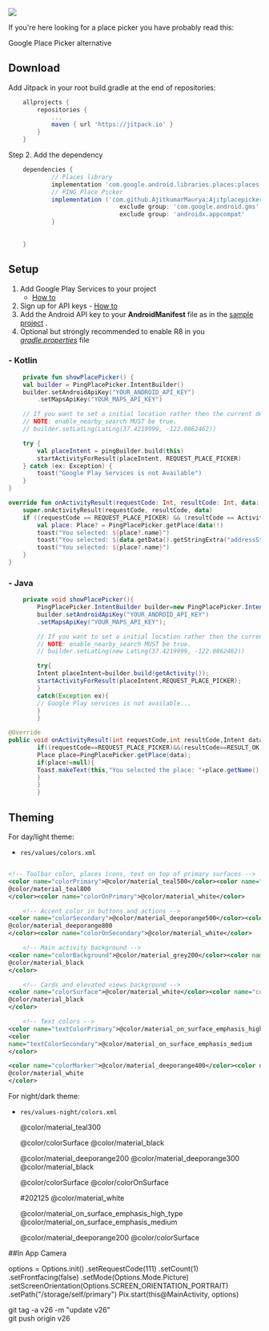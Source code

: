 [![](https://jitpack.io/v/AjitkumarMaurya/Ajitplacepicker.svg)](https://jitpack.io/#AjitkumarMaurya/Ajitplacepicker)

If you're here looking for a place picker you have probably read this:

Google Place Picker alternative

## Download

Add Jitpack in your root build.gradle at the end of repositories:

```gradle
    allprojects {
        repositories {
            ...
            maven { url 'https://jitpack.io' }
        }
    }
```

Step 2. Add the dependency

```gradle
    dependencies {
            // Places library
            implementation 'com.google.android.libraries.places:places:2.0.0'
            // PING Place Picker
            implementation ('com.github.AjitkumarMaurya:Ajitplacepicker:v19.0') {
                               exclude group: 'com.google.android.gms'
                               exclude group: 'androidx.appcompat'
            }
          
            	
    }
```

## Setup

1. Add Google Play Services to your project
   - [How to](https://developers.google.com/android/guides/setup)
2. Sign up for API keys - [How to](https://developers.google.com/places/android-sdk/signup)
3. Add the Android API key to your **AndroidManifest** file as in
   the [sample project](https://github.com/rtchagas/pingplacepicker/blob/master/sample/src/main/AndroidManifest.xml#L15)
   .
4. Optional but strongly recommended to enable R8 in
   you *[gradle.properties](https://github.com/rtchagas/pingplacepicker/blob/master/gradle.properties#L12)*
   file

### - Kotlin

```kotlin
    private fun showPlacePicker() {
    val builder = PingPlacePicker.IntentBuilder()
    builder.setAndroidApiKey("YOUR_ANDROID_API_KEY")
        .setMapsApiKey("YOUR_MAPS_API_KEY")

    // If you want to set a initial location rather then the current device location.
    // NOTE: enable_nearby_search MUST be true.
    // builder.setLatLng(LatLng(37.4219999, -122.0862462))

    try {
        val placeIntent = pingBuilder.build(this)
        startActivityForResult(placeIntent, REQUEST_PLACE_PICKER)
    } catch (ex: Exception) {
        toast("Google Play Services is not Available")
    }
}

override fun onActivityResult(requestCode: Int, resultCode: Int, data: Intent?) {
    super.onActivityResult(requestCode, resultCode, data)
    if ((requestCode == REQUEST_PLACE_PICKER) && (resultCode == Activity.RESULT_OK)) {
        val place: Place? = PingPlacePicker.getPlace(data!!)
        toast("You selected: ${place?.name}")
        toast("You selected: ${data.getData().getStringExtra("addressStr")}")
        toast("You selected: ${place?.name}")
    }
}
```

### - Java

```java
    private void showPlacePicker(){
        PingPlacePicker.IntentBuilder builder=new PingPlacePicker.IntentBuilder();
        builder.setAndroidApiKey("YOUR_ANDROID_API_KEY")
        .setMapsApiKey("YOUR_MAPS_API_KEY");

        // If you want to set a initial location rather then the current device location.
        // NOTE: enable_nearby_search MUST be true.
        // builder.setLatLng(new LatLng(37.4219999, -122.0862462))

        try{
        Intent placeIntent=builder.build(getActivity());
        startActivityForResult(placeIntent,REQUEST_PLACE_PICKER);
        }
        catch(Exception ex){
        // Google Play services is not available... 
        }
        }

@Override
public void onActivityResult(int requestCode,int resultCode,Intent data){
        if((requestCode==REQUEST_PLACE_PICKER)&&(resultCode==RESULT_OK)){
        Place place=PingPlacePicker.getPlace(data);
        if(place!=null){
        Toast.makeText(this,"You selected the place: "+place.getName(),Toast.LENGTH_SHORT).show();
        }
        }
        }
```

## Theming

For day/light theme:

- `res/values/colors.xml`

```xml

<!-- Toolbar color, places icons, text on top of primary surfaces -->
<color name="colorPrimary">@color/material_teal500</color><color name="colorPrimaryDark">
@color/material_teal800
</color><color name="colorOnPrimary">@color/material_white</color>

    <!-- Accent color in buttons and actions -->
<color name="colorSecondary">@color/material_deeporange500</color><color name="colorSecondaryDark">
@color/material_deeporange800
</color><color name="colorOnSecondary">@color/material_white</color>

    <!-- Main activity background -->
<color name="colorBackground">@color/material_grey200</color><color name="colorOnBackground">
@color/material_black
</color>

    <!-- Cards and elevated views background -->
<color name="colorSurface">@color/material_white</color><color name="colorOnSurface">
@color/material_black
</color>

    <!-- Text colors -->
<color name="textColorPrimary">@color/material_on_surface_emphasis_high_type</color>
<color
name="textColorSecondary">@color/material_on_surface_emphasis_medium
</color>

<color name="colorMarker">@color/material_deeporange400</color><color name="colorMarkerInnerIcon">
@color/material_white
</color>

```

For night/dark theme:

- `res/values-night/colors.xml`

    <color name="colorPrimary">@color/material_teal300</color>
    <!-- Let the primary dark color as the surface color to not colorfy the status bar -->
    <color name="colorPrimaryDark">@color/colorSurface</color>
    <color name="colorOnPrimary">@color/material_black</color>

    <color name="colorSecondary">@color/material_deeporange200</color>
    <color name="colorSecondaryDark">@color/material_deeporange300</color>
    <color name="colorOnSecondary">@color/material_black</color>

    <color name="colorBackground">@color/colorSurface</color>
    <color name="colorOnBackground">@color/colorOnSurface</color>

    <color name="colorSurface">#202125</color>
    <color name="colorOnSurface">@color/material_white</color>

    <color name="textColorPrimary">@color/material_on_surface_emphasis_high_type</color>
    <color name="textColorSecondary">@color/material_on_surface_emphasis_medium</color>

    <color name="colorMarker">@color/material_deeporange200</color>
    <color name="colorMarkerInnerIcon">@color/colorSurface</color>
    
    
 ##In App Camera   
    
 options = Options.init()
            .setRequestCode(111)
            .setCount(1)
            .setFrontfacing(false)
            .setMode(Options.Mode.Picture)
            .setScreenOrientation(Options.SCREEN_ORIENTATION_PORTRAIT)
            .setPath("/storage/self/primary")
        Pix.start(this@MainActivity, options)    
    

git tag -a v26 -m "update v26"                                                                                  
git push origin v26
